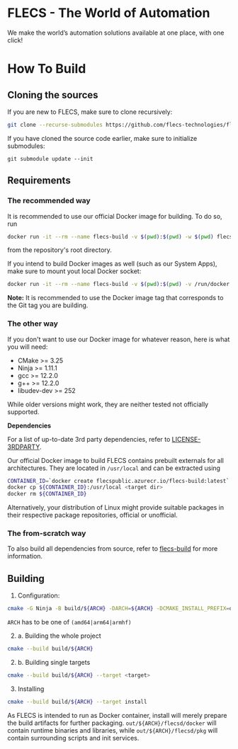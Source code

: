 # FLECS - The World of Automation
We make the world’s automation solutions available at one place, with one click!  

# How To Build
## Cloning the sources
If you are new to FLECS, make sure to clone recursively:
```bash
git clone --recurse-submodules https://github.com/flecs-technologies/flecs-public
```

If you have cloned the source code earlier, make sure to initialize submodules:
```
git submodule update --init
```

## Requirements
### The recommended way
It is recommended to use our official Docker image for building. To do so, run
```bash
docker run -it --rm --name flecs-build -v $(pwd):$(pwd) -w $(pwd) flecspublic.azurecr.io/flecs-build:v3.2.0-hedgehog
```

from the repository's root directory.

If you intend to build Docker images as well (such as our System Apps), make sure to mount yout local Docker socket:
```bash
docker run -it --rm --name flecs-build -v $(pwd):$(pwd) -v /run/docker.sock:/run/docker.sock -w $(pwd) flecspublic.azurecr.io/flecs-build:v3.2.0-hedgehog
```

**Note:** It is recommended to use the Docker image tag that corresponds to the Git tag you are building.

### The other way
If you don't want to use our Docker image for whatever reason, here is what you will need:

  * CMake >= 3.25
  * Ninja >= 1.11.1
  * gcc >= 12.2.0
  * g++ >= 12.2.0
  * libudev-dev >= 252

While older versions might work, they are neither tested not officially supported.

**Dependencies**

For a list of up-to-date 3rd party dependencies, refer to [LICENSE-3RDPARTY](https://github.com/FLECS-Technologies/flecs-public/tree/main/LICENSE-3RDPARTY).

Our official Docker image to build FLECS contains prebuilt externals for all architectures. They are located in `/usr/local` and can be extracted using

```bash
CONTAINER_ID=`docker create flecspublic.azurecr.io/flecs-build:latest`
docker cp ${CONTAINER_ID}:/usr/local <target dir>
docker rm ${CONTAINER_ID}
```

Alternatively, your distribution of Linux might provide suitable packages in their respective package repositories, official or unofficial.

### The from-scratch way
To also build all dependencies from source, refer to [flecs-build](https://github.com/FLECS-Technologies/flecs-build/) for more information.

## Building
1. Configuration:
```bash
cmake -G Ninja -B build/${ARCH} -DARCH=${ARCH} -DCMAKE_INSTALL_PREFIX=out/${ARCH}
```
`ARCH` has to be one of `(amd64|arm64|armhf)`

2. a. Building the whole project
```bash
cmake --build build/${ARCH}
```

2. b. Building single targets
```bash
cmake --build build/${ARCH} --target <target>
```

3. Installing
```bash
cmake --build build/${ARCH} --target install
```

As FLECS is intended to run as Docker container, install will merely prepare the build artifacts for further packaging. `out/${ARCH}/flecsd/docker` will contain runtime binaries and libraries, while `out/${ARCH}/flecsd/pkg` will contain surrounding scripts and init services.
